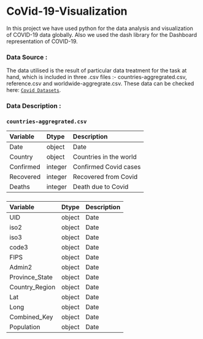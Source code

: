 # CoVid-19-Visualization
In this project we have used python for the data analysis and visualization of COVID-19 data globally. Also we used the dash library for the Dashboard representation of COVID-19.


### Data Source : 

The data utilised is the result of particular data treatment for the task at hand, which is included in three .csv files :- countries-aggregrated.csv, reference.csv and worldwide-aggregrate.csv. These data can be checked here: [`Covid Datasets`](https://github.com/datasets/covid-19/tree/main/data).

### Data Description :

### `countries-aggregrated.csv`

|Variable                 |Dtype   |Description |
|:---|:---|:-----------|
|Date                     |object  | Date|
|Country                  |object  | Countries in the world|
|Confirmed                |integer |Confirmed Covid cases|
|Recovered                |integer |Recovered from Covid|
|Deaths                   |integer |Death due to Covid |

###

|Variable                 |Dtype   |Description |
|:---|:---|:-----------|
|UID                    |object  | Date|
|iso2                   |object  | Date|
|iso3                   |object  | Date|
|code3                  |object  | Date|
|FIPS                   |object  | Date|
|Admin2                 |object  | Date|
|Province_State         |object  | Date|
|Country_Region         |object  | Date|
|Lat                    |object  | Date|
|Long                   |object  | Date|
|Combined_Key           |object  | Date|
|Population             |object  | Date|

										


